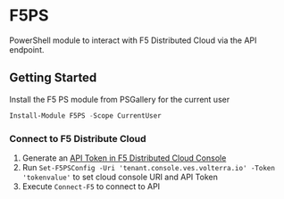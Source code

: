 # F5PS

PowerShell module to interact with F5 Distributed Cloud via the API endpoint.

## Getting Started

Install the F5 PS module from PSGallery for the current user

```powershell
Install-Module F5PS -Scope CurrentUser
```

### Connect to F5 Distribute Cloud

1. Generate an [API Token in F5 Distributed Cloud Console](https://docs.cloud.f5.com/docs/how-to/user-mgmt/credentials)
2. Run `Set-F5PSConfig -Uri 'tenant.console.ves.volterra.io' -Token 'tokenvalue'` to set cloud console URI and API Token
3. Execute `Connect-F5` to connect to API
